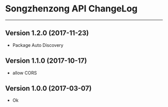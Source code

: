 # Songzhenzong API ChangeLog

---

## Version 1.2.0 (2017-11-23)

- Package Auto Discovery

## Version 1.1.0 (2017-10-17)

- allow CORS

## Version 1.0.0 (2017-03-07)

- Ok
